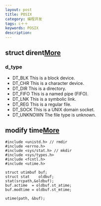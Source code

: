 ```yaml
---
layout: post
title: POSIX
category: 编程开发
tags: c＋＋
keywords: POSIX
description: 
---
```


## struct dirent[More](http://stackoverflow.com/questions/10376056/sys-stat-s-isdirm-with-struct-dirent)
### d_type
* DT_BLK      This is a block device.
* DT_CHR      This is a character device.
* DT_DIR      This is a directory.
* DT_FIFO     This is a named pipe (FIFO).
* DT_LNK      This is a symbolic link.
* DT_REG      This is a regular file.
* DT_SOCK     This is a UNIX domain socket.
* DT_UNKNOWN  The file type is unknown.


## modify time[More](https://en.wikipedia.org/wiki/Stat_(system_call))

```
#include <unistd.h> // rmdir
#include <errno.h>
#include <sys/stat.h> // mkdir
#include <sys/types.h>
#include <fcntl.h>
#include <utime.h>

struct utimbuf buf;
struct stat    oldbuf;
stat(srcpath,&oldbuf);
buf.actime  = oldbuf.st_atime;
buf.modtime = oldbuf.st_mtime;

utime(path, &buf);
```